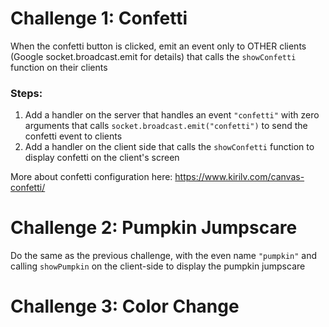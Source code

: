 # Challenge 1: Confetti
When the confetti button is clicked, emit an event only to OTHER clients (Google socket.broadcast.emit for details) that calls the `showConfetti` function on their clients

### Steps:
1. Add a handler on the server that handles an event `"confetti"` with zero arguments that calls `socket.broadcast.emit("confetti")` to send the confetti event to clients
2. Add a handler on the client side that calls the `showConfetti` function to display confetti on the client's screen

More about confetti configuration here: https://www.kirilv.com/canvas-confetti/

# Challenge 2: Pumpkin Jumpscare
Do the same as the previous challenge, with the even name `"pumpkin"` and calling `showPumpkin` on the client-side to display the pumpkin jumpscare

# Challenge 3: Color Change
